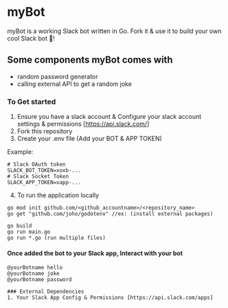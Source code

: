 # myBot

myBot is a working Slack bot written in Go. Fork it & use it to build your own cool Slack bot 🤖!

## Some components myBot comes with
- random password generator
- calling external API to get a random joke

### To Get started

1. Ensure you have a slack account & Configure your slack account settings & permissions [https://api.slack.com/]
2. Fork this repository
3. Create your .env file (Add your BOT & APP TOKEN)

Example:
```
# Slack OAuth token
SLACK_BOT_TOKEN=xoxb-...
# Slack Socket Token
SLACK_APP_TOKEN=xapp-...
```
4. To run the application locally
```
go mod init github.com/<github_accountname>/<repository_name>
go get "github.com/joho/godotenv" //ex: (install external packages)

go build
go run main.go
go run *.go (run multiple files)
```

#### Once added the bot to your Slack app, Interact with your bot
```
@yourBotname hello
@yourBotname joke
@yourBotname password

### External Dependencies
1. Your Slack App Config & Permissions [https://api.slack.com/apps]